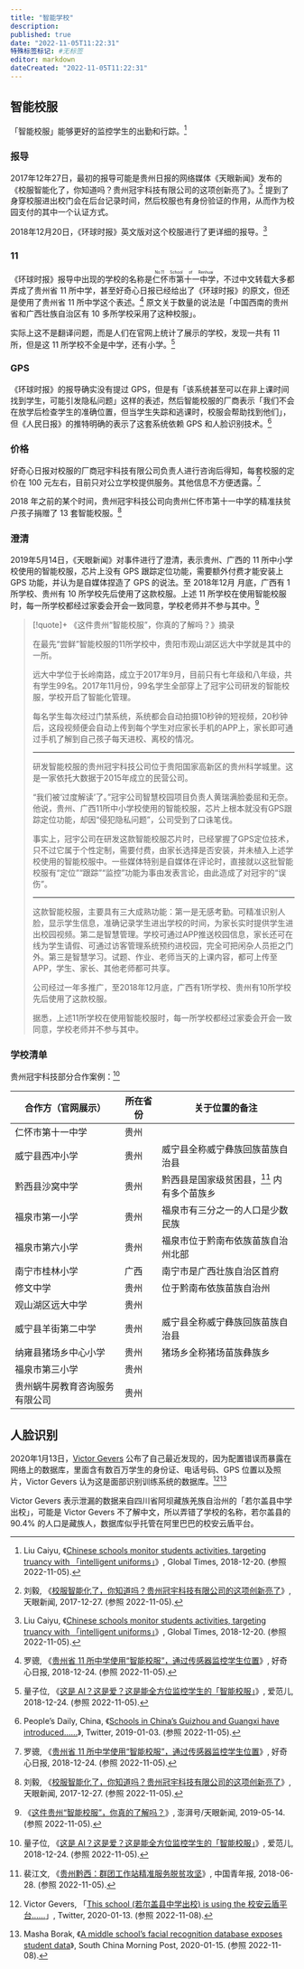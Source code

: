 ```yaml
---
title: "智能学校"
description:
published: true
date: "2022-11-05T11:22:31"
特殊标签标记: #无标签
editor: markdown
dateCreated: "2022-11-05T11:22:31"
---
```


## 智能校服

「智能校服」能够更好的监控学生的出勤和行踪。[^1132856]

### 报导

2017年12年27日，最初的报导可能是贵州日报的网络媒体《天眼新闻》发布的《校服智能化了，你知道吗？贵州冠宇科技有限公司的这项创新亮了》。[^11694] 提到了身穿校服进出校门会在后台记录时间，然后校服也有身份验证的作用，从而作为校园支付的其中一个认证方式。

[^11694]: 刘毅, 《[校服智能化了，你知道吗？贵州冠宇科技有限公司的这项创新亮了](https://web.archive.org/web/20210801173430/http://jgz.app.todayguizhou.com/news/news-news_detail-news_id-11514336811694.html)》, 天眼新闻, 2017-12-27. (参照 2022-11-05).

2018年12月20日，《环球时报》英文版对这个校服进行了更详细的报导。[^1132856]

[^1132856]: Liu Caiyu, 《[Chinese schools monitor students activities, targeting truancy with 「intelligent uniforms」](https://web.archive.org/web/20181223013024/http://www.globaltimes.cn/content/1132856.shtml)》, Global Times, 2018-12-20. (参照 2022-11-05).

### 11

《环球时报》报导中出现的学校的名称是<ruby>仁怀市第十一中学<rp>(</rp><rt>No.11 School of Renhuai</rt><rp>)</rp></ruby>，不过中文转载大多都弄成了贵州省 11 所中学，甚至好奇心日报已经给出了《环球时报》的原文，但还是使用了贵州省 11 所中学这个表述。[^59632] 原文关于数量的说法是「中国西南的贵州省和广西壮族自治区有 10 多所学校采用了这种校服」。

[^59632]: 罗骢, 《[贵州省 11 所中学使用“智能校服”，通过传感器监控学生位置](https://web.archive.org/web/20181224091626/https://www.qdaily.com/articles/59632.html)》, 好奇心日报, 2018-12-24. (参照 2022-11-05).

实际上这不是翻译问题，而是人们在官网上统计了展示的学校，发现一共有 11 所，但是这 11 所学校不全是中学，还有小学。[^1152095]

[^1152095]: 量子位, 《[这是 AI？这是爱？这是能全方位监控学生的「智能校服」](https://web.archive.org/web/20211019094954/https://www.ifanr.com/1152095)》, 爱范儿, 2018-12-24. (参照 2022-11-05).

### GPS

《环球时报》的报导确实没有提过 GPS，但是有「该系统甚至可以在非上课时间找到学生，可能引发隐私问题」这样的表述，然后智能校服的厂商表示「我们不会在放学后检查学生的准确位置，但当学生失踪和逃课时，校服会帮助找到他们」，但《人民日报》的推特明确的表示了这套系统依赖 GPS 和人脸识别技术。[^34112]

[^34112]: People’s Daily, China, 《[Schools in China’s Guizhou and Guangxi have introduced……](https://web.archive.org/web/20220524224302/https://twitter.com/PDChina/status/1080728488825434112)》, Twitter, 2019-01-03. (参照 2022-11-05).

### 价格

好奇心日报对校服的厂商冠宇科技有限公司负责人进行咨询后得知，每套校服的定价在 100 元左右，目前只对公立学校提供服务。其他信息不方便透露。[^59632]

2018 年之前的某个时间，贵州冠宇科技公司向贵州仁怀市第十一中学的精准扶贫户孩子捐赠了 13 套智能校服。[^11694]

### 澄清

2019年5月14日，《天眼新闻》对事件进行了澄清，表示贵州、广西的 11 所中小学校使用的智能校服，芯片上没有 GPS 跟踪定位功能，需要额外付费才能安装上 GPS 功能，并认为是自媒体捏造了 GPS 的说法。至 2018年12月 月底，广西有 1 所学校、贵州有 10 所学校先后使用了这款校服。上述 11 所学校在使用智能校服时，每一所学校都经过家委会开会一致同意，学校老师并不参与其中。[^3451367]

[^3451367]: 《[这件贵州“智能校服”，你真的了解吗？](https://web.archive.org/web/20221105031718/https://www.thepaper.cn/newsDetail_forward_3451367)》, 澎湃号/天眼新闻, 2019-05-14. (参照 2022-11-05).

> [!quote]+ 《这件贵州“智能校服”，你真的了解吗？》摘录
>
> 在最先“尝鲜”智能校服的11所学校中，贵阳市观山湖区远大中学就是其中的一所。
>
> 远大中学位于长岭南路，成立于2017年9月，目前只有七年级和八年级，共有学生99名。2017年11月份，99名学生全部穿上了冠宇公司研发的智能校服，学校开启了智能化管理。
>
> 每名学生每次经过门禁系统，系统都会自动拍摄10秒钟的短视频，20秒钟后，这段视频便会自动上传到每个学生对应家长手机的APP上，家长即可通过手机了解到自己孩子每天进校、离校的情况。
>
> ---
>
> 研发智能校服的贵州冠宇科技公司位于贵阳国家高新区的贵州科学城里。这是一家依托大数据于2015年成立的民营公司。
>
> “我们被‘过度解读’了。”冠宇公司智慧校园项目负责人黄瑞满脸委屈和无奈。他说，贵州、广西11所中小学校使用的智能校服，芯片上根本就没有GPS跟踪定位功能，却因“侵犯隐私问题”，公司受到了口诛笔伐。
>
> 事实上，冠宇公司在研发这款智能校服芯片时，已经掌握了GPS定位技术，只不过它属于个性定制，需要付费，由家长选择是否安装，并未植入上述学校使用的智能校服中。一些媒体特别是自媒体在评论时，直接就以这批智能校服有“定位”“跟踪”“监控”功能为事由发表言论，由此造成了对冠宇的“误伤”。
>
> ---
>
> 这款智能校服，主要具有三大成熟功能：第一是无感考勤。可精准识别人脸，显示学生信息，准确记录学生进出学校的时间，为家长实时提供学生进出校园视频。第二是智慧管理。学校可通过APP推送校园信息，家长还可在线为学生请假、可通过访客管理系统预约进校园，完全可把闲杂人员拒之门外。第三是智慧学习。试题、作业、老师当天的上课内容，都可上传至APP，学生、家长、其他老师都可共享。
>
> 公司经过一年多推广，至2018年12月底，广西有1所学校、贵州有10所学校先后使用了这款校服。
>
> 据悉，上述11所学校在使用智能校服时，每一所学校都经过家委会开会一致同意，学校老师并不参与其中。

### 学校清单

贵州冠宇科技部分合作案例：[^1152095]

| 合作方（官网展示）             | 所在省份 | 关于位置的备注                              |
| ------------------------------ | -------- | ------------------------------------------- |
| 仁怀市第十一中学               | 贵州     |                                             |
| 威宁县西冲小学                 | 贵州     | 威宁县全称威宁彝族回族苗族自治县            |
| 黔西县沙窝中学                 | 贵州     | 黔西县是国家级贫困县，[^628] 内有多个苗族乡 |
| 福泉市第一小学                 | 贵州     | 福泉市有三分之一的人口是少数民族            |
| 福泉市第六小学                 | 贵州     | 福泉市位于黔南布依族苗族自治州北部          |
| 南宁市桂林小学                 | 广西     | 南宁市是广西壮族自治区首府                  |
| 修文中学                       | 贵州     | 位于黔南布依族苗族自治州                    |
| 观山湖区远大中学               | 贵州     |                                             |
| 威宁县羊街第二中学             | 贵州     | 威宁县全称威宁彝族回族苗族自治县            |
| 纳雍县猪场乡中心小学           | 贵州     | 猪场乡全称猪场苗族彝族乡                    |
| 福泉市第三小学                 | 贵州     |                                             |
| 贵州蜗牛房教育咨询服务有限公司 | 贵州     |                                             |

[^628]: 裴江文, 《[贵州黔西：群团工作站精准服务脱贫攻坚](https://web.archive.org/web/20221105064222/http://zqb.cyol.com/html/2018-06/28/nw.D110000zgqnb_20180628_3-04.htm)》, 中国青年报, 2018-06-28. (参照 2022-11-05).

## 人脸识别

2020年1月13日，[Victor Gevers](/people/Victor_Gevers.md) 公布了自己最近发现的，因为配置错误而暴露在网络上的数据库，里面含有数百万学生的身份证、电话号码、GPS 位置以及照片，Victor Gevers 认为这是面部识别训练系统的数据库。[^94337][^3046275]

[^94337]: Victor Gevers, 「[This school (若尔盖县中学出校) is using the 校安云盾平台……](https://web.archive.org/web/20200116063617/https://twitter.com/0xDUDE/status/1216508642842894337)」, Twitter, 2020-01-13. (参照 2022-11-08).

[^3046275]: Masha Borak, 《[A middle school’s facial recognition database exposes student data](https://web.archive.org/web/20221025222907/https://www.scmp.com/abacus/tech/article/3046275/middle-schools-facial-recognition-database-exposes-student-data)》, South China Morning Post, 2020-01-15. (参照 2022-11-08).

Victor Gevers 表示泄漏的数据来自四川省阿坝藏族羌族自治州的「若尔盖县中学出校」，可能是 Victor Gevers 不了解中文，所以弄错了学校的名称，若尔盖县的 90.4% 的人口是藏族人，数据库似乎托管在阿里巴巴的校安云盾平台。
